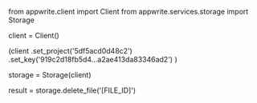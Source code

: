 from appwrite.client import Client
from appwrite.services.storage import Storage

client = Client()

(client
  .set_project('5df5acd0d48c2')
  .set_key('919c2d18fb5d4...a2ae413da83346ad2')
)

storage = Storage(client)

result = storage.delete_file('[FILE_ID]')
